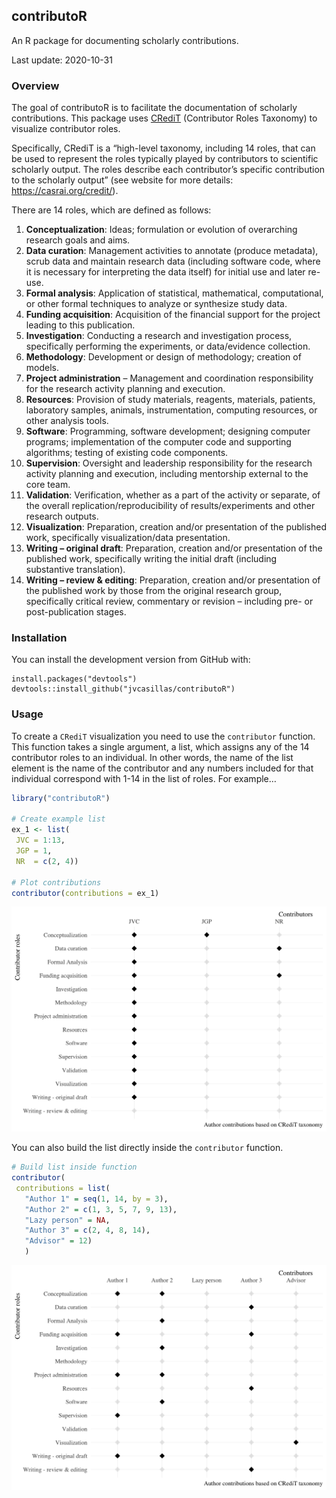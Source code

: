 
## contributoR

An R package for documenting scholarly contributions.

Last update: 2020-10-31

### Overview

The goal of contributoR is to facilitate the documentation of scholarly
contributions. This package uses [CRediT](https://casrai.org/credit/)
(Contributor Roles Taxonomy) to visualize contributor roles.

Specifically, CRediT is a “high-level taxonomy, including 14 roles, that
can be used to represent the roles typically played by contributors to
scientific scholarly output. The roles describe each contributor’s
specific contribution to the scholarly output” (see website for more
details: <https://casrai.org/credit/>).

There are 14 roles, which are defined as follows:

1.  **Conceptualization**: Ideas; formulation or evolution of
    overarching research goals and aims.
2.  **Data curation**: Management activities to annotate (produce
    metadata), scrub data and maintain research data (including software
    code, where it is necessary for interpreting the data itself) for
    initial use and later re-use.
3.  **Formal analysis**: Application of statistical, mathematical,
    computational, or other formal techniques to analyze or synthesize
    study data.
4.  **Funding acquisition**: Acquisition of the financial support for
    the project leading to this publication.
5.  **Investigation**: Conducting a research and investigation process,
    specifically performing the experiments, or data/evidence
    collection.
6.  **Methodology**: Development or design of methodology; creation of
    models.
7.  **Project administration** – Management and coordination
    responsibility for the research activity planning and execution.
8.  **Resources**: Provision of study materials, reagents, materials,
    patients, laboratory samples, animals, instrumentation, computing
    resources, or other analysis tools.
9.  **Software**: Programming, software development; designing computer
    programs; implementation of the computer code and supporting
    algorithms; testing of existing code components.
10. **Supervision**: Oversight and leadership responsibility for the
    research activity planning and execution, including mentorship
    external to the core team.
11. **Validation**: Verification, whether as a part of the activity or
    separate, of the overall replication/reproducibility of
    results/experiments and other research outputs.
12. **Visualization**: Preparation, creation and/or presentation of the
    published work, specifically visualization/data presentation.
13. **Writing – original draft**: Preparation, creation and/or
    presentation of the published work, specifically writing the initial
    draft (including substantive translation).
14. **Writing – review & editing**: Preparation, creation and/or
    presentation of the published work by those from the original
    research group, specifically critical review, commentary or revision
    – including pre- or post-publication stages.

### Installation

You can install the development version from GitHub with:

    install.packages("devtools")
    devtools::install_github("jvcasillas/contributoR")

### Usage

To create a `CRediT` visualization you need to use the `contributor`
function. This function takes a single argument, a list, which assigns
any of the 14 contributor roles to an individual. In other words, the
name of the list element is the name of the contributor and any numbers
included for that individual correspond with 1-14 in the list of roles.
For example…

``` r
library("contributoR")

# Create example list
ex_1 <- list(
 JVC = 1:13,
 JGP = 1,
 NR  = c(2, 4))

# Plot contributions
contributor(contributions = ex_1)
```

<img src="README_files/figure-gfm/example1-1.png" width="672" />

You can also build the list directly inside the `contributor` function.

``` r
# Build list inside function
contributor(
 contributions = list(
   "Author 1" = seq(1, 14, by = 3),
   "Author 2" = c(1, 3, 5, 7, 9, 13),
   "Lazy person" = NA,
   "Author 3" = c(2, 4, 8, 14), 
   "Advisor" = 12)
   )
```

<img src="README_files/figure-gfm/example1-2.png" width="672" />
